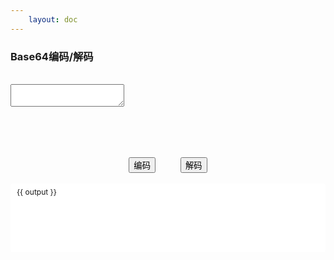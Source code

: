 ```yaml
---
    layout: doc
---
```


### Base64编码/解码
<br>
<div class="input-wrapper">
    <textarea v-model="input"></textarea>
</div>
<br>
<div class="buttons">
    <button class="GLButton" @click="encode">编码</button>
    <button class="GLButton" blue @click="decode">解码</button>
</div>
<br>
<div class="output-wrapper" @mouseenter="copyShow = true" @mouseleave="copyShow = false">
    {{ output }}
    <CopyButton class="copy-button" title="复制" :content="output" :show="copyShow"></CopyButton>
</div>

<script setup lang="ts">
    import { ref } from 'vue';
    import CopyButton from '../../../components/ui/CopyButton.vue';
    import base64 from 'crypto-js/enc-base64';
    import utf8 from 'crypto-js/enc-utf8';

    const input = ref('www.liuguanli.com');
    const output = ref('');

    const copyShow = ref( false );

    const encode = (): void => {
        output.value = base64.stringify( utf8.parse( input.value ));
    }

    const decode = (): void => {
        try {
            output.value = base64.parse( input.value ).toString( utf8 );
        } catch ( err: Error ) {
            console.log( err );
            output.value = '解码失败，可能不是Base64编码格式';
        }
    }

</script>

<style scoped>
    .input-wrapper {
        height: 100px;
        border-radius: 4px;
    }
    .output-wrapper {
        height: 100px;
        border-radius: 4px;
        padding: 5px 10px;
        background: field;
        font-size: 12px;
        line-height: 1.5;
        white-space: wrap;
        word-break: break-all;
        overflow-y: auto;
        position: relative;
    }
    .output-wrapper .copy-button {
        position: absolute;
        top: 10px;
        right: 10px;
    }
    .buttons {
        display: flex;
        justify-content: center;
    }
    .buttons button {
        margin: 0 20px;
    }
</style>